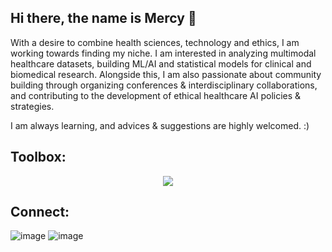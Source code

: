 ## Hi there, the name is Mercy 👋

With a desire to combine health sciences, technology and ethics, I am working towards finding my niche. I am interested in analyzing multimodal healthcare datasets, building ML/AI and statistical models for clinical and biomedical research. Alongside this, I am also passionate about community building through organizing conferences & interdisciplinary collaborations, and contributing to the development of ethical healthcare AI policies & strategies.

I am always learning, and advices & suggestions are highly welcomed. :)

Toolbox:
----------------------------------------------------------------------------------------------------------------
<p align="center">
  <a href="https://skillicons.dev">
    <img src="https://skillicons.dev/icons?i=anaconda,bash,git,html,r,pytorch,sklearn,tensorflow,ubuntu,unity" />
  </a>
</p>

Connect:
----------------------------------------------------------------------------------------------------------------
![image](https://github.com/user-attachments/assets/382aefcb-8519-453c-8e3b-9c1b6a5b25b8) ![image](https://github.com/user-attachments/assets/30e614ff-ae1a-4d26-9220-2928cd9978e0)



<!--
**OMEAkin/OMEAkin** is a ✨ _special_ ✨ repository because its `README.md` (this file) appears on your GitHub profile.

Here are some ideas to get you started:

- 🔭 I’m currently working on ...
- 🌱 I’m currently learning ...
- 👯 I’m looking to collaborate on ...
- 🤔 I’m looking for help with ...
- 💬 Ask me about ...
- 📫 How to reach me: ...
- 😄 Pronouns: ...
- ⚡ Fun fact: ...
-->
